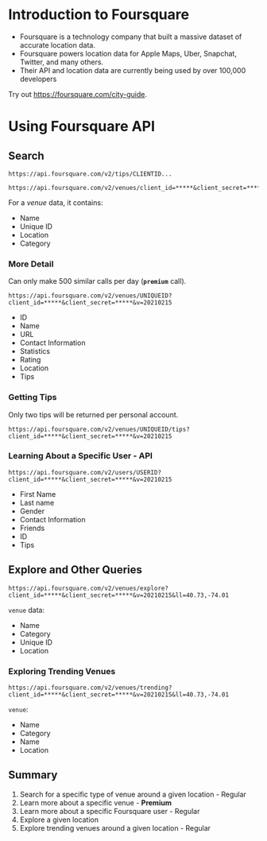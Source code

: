 # Introduction to Foursquare

+ Foursquare is a technology company that built a massive dataset of accurate location data.
+ Foursquare powers location data for Apple Maps, Uber, Snapchat, Twitter, and many others.
+ Their API and location data are currently being used by over 100,000 developers

Try out <https://foursquare.com/city-guide>.

# Using Foursquare API

## Search
`https://api.foursquare.com/v2/tips/CLIENTID...`

```
https://api.foursquare.com/v2/venues/client_id=*****&client_secret=*****&v=20210215&ll=40.73,-74.01&query=coffee
```

For a *venue* data, it contains:

+ Name
+ Unique ID
+ Location
+ Category

### More Detail
Can only make 500 similar calls per day (**`premium`** call).

```
https://api.foursquare.com/v2/venues/UNIQUEID?client_id=*****&client_secret=*****&v=20210215
```

+ ID
+ Name
+ URL
+ Contact Information
+ Statistics
+ Rating
+ Location
+ Tips


### Getting Tips

Only two tips will be returned per personal account.
```
https://api.foursquare.com/v2/venues/UNIQUEID/tips?client_id=*****&client_secret=*****&v=20210215
```

### Learning About a Specific User - API

```
https://api.foursquare.com/v2/users/USERID?client_id=*****&client_secret=*****&v=20210215
```

+ First Name
+ Last name
+ Gender
+ Contact Information
+ Friends
+ ID
+ Tips


## Explore and Other Queries

```
https://api.foursquare.com/v2/venues/explore?client_id=*****&client_secret=*****&v=20210215&ll=40.73,-74.01
```

`venue` data:

+ Name
+ Category
+ Unique ID
+ Location


### Exploring Trending Venues
```
https://api.foursquare.com/v2/venues/trending?client_id=*****&client_secret=*****&v=20210215&ll=40.73,-74.01
```

`venue`:

+ Name
+ Category
+ Name
+ Location

## Summary
1. Search for a specific type of venue around a given location - Regular
2. Learn more about a specific venue - **Premium**
3. Learn more about a specific Foursquare user - Regular
4. Explore a given location
5. Explore trending venues around a given location - Regular